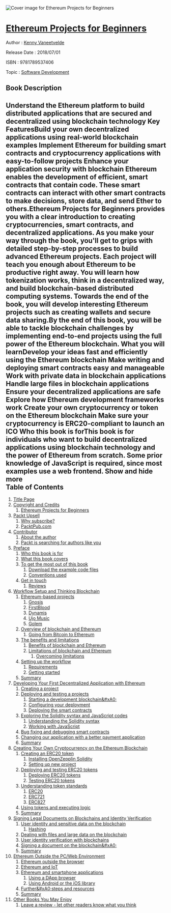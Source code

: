 ![Cover image for Ethereum Projects for Beginners](https://imgdetail.ebookreading.net/cover/cover/business/EB9781789537406.jpg)

[Ethereum Projects for Beginners](https://ebookreading.net/view/book/Ethereum+Projects+for+Beginners-EB9781789537406_1.html "Ethereum Projects for Beginners")
====================================================================================================================

Author : [Kenny Vaneetvelde](https://ebookreading.net/search/author/Kenny+Vaneetvelde)

Release Date : 2018/07/01

ISBN : 9781789537406

Topic : [Software Development](https://ebookreading.net/search/category/software-development)

Book Description
-----------------

 Understand the Ethereum platform to build distributed applications that are secured and decentralized using blockchain technology
Key FeaturesBuild your own decentralized applications using real-world blockchain examples Implement Ethereum for building smart contracts and cryptocurrency applications with easy-to-follow projects Enhance your application security with blockchain Ethereum enables the development of efficient, smart contracts that contain code. These smart contracts can interact with other smart contracts to make decisions, store data, and send Ether to others.Ethereum Projects for Beginners provides you with a clear introduction to creating cryptocurrencies, smart contracts, and decentralized applications. As you make your way through the book, you'll get to grips with detailed step-by-step processes to build advanced Ethereum projects. Each project will teach you enough about Ethereum to be productive right away. You will learn how tokenization works, think in a decentralized way, and build blockchain-based distributed computing systems. Towards the end of the book, you will develop interesting Ethereum projects such as creating wallets and secure data sharing.By the end of this book, you will be able to tackle blockchain challenges by implementing end-to-end projects using the full power of the Ethereum blockchain. 
What you will learnDevelop your ideas fast and efficiently using the Ethereum blockchain Make writing and deploying smart contracts easy and manageable Work with private data in blockchain applications Handle large files in blockchain applications Ensure your decentralized applications are safe Explore how Ethereum development frameworks work Create your own cryptocurrency or token on the Ethereum blockchain Make sure your cryptocurrency is ERC20-compliant to launch an ICO Who this book is forThis book is for individuals who want to build decentralized applications using blockchain technology and the power of Ethereum from scratch. Some prior knowledge of JavaScript is required, since most examples use a web frontend.
        Show and hide more                
Table of Contents
-----------------

1. [Title Page](https://ebookreading.net/view/book/Ethereum+Projects+for+Beginners-EB9781789537406_2.html)
1. [Copyright and Credits](https://ebookreading.net/view/book/Ethereum+Projects+for+Beginners-EB9781789537406_3.html)
    1. [Ethereum Projects for Beginners](https://ebookreading.net/view/book/Ethereum+Projects+for+Beginners-EB9781789537406_4.html)
1. [Packt Upsell](https://ebookreading.net/view/book/Ethereum+Projects+for+Beginners-EB9781789537406_5.html)
    1. [Why subscribe?](https://ebookreading.net/view/book/Ethereum+Projects+for+Beginners-EB9781789537406_6.html)
    1. [PacktPub.com](https://ebookreading.net/view/book/Ethereum+Projects+for+Beginners-EB9781789537406_7.html)
1. [Contributor](https://ebookreading.net/view/book/Ethereum+Projects+for+Beginners-EB9781789537406_8.html)
    1. [About the author](https://ebookreading.net/view/book/Ethereum+Projects+for+Beginners-EB9781789537406_9.html)
    1. [Packt is searching for authors like you](https://ebookreading.net/view/book/Ethereum+Projects+for+Beginners-EB9781789537406_10.html)
1. [Preface](https://ebookreading.net/view/book/Ethereum+Projects+for+Beginners-EB9781789537406_12.html)
    1. [Who this book is for](https://ebookreading.net/view/book/Ethereum+Projects+for+Beginners-EB9781789537406_13.html)
    1. [What this book covers](https://ebookreading.net/view/book/Ethereum+Projects+for+Beginners-EB9781789537406_14.html)
    1. [To get the most out of this book](https://ebookreading.net/view/book/Ethereum+Projects+for+Beginners-EB9781789537406_15.html)
        1. [Download the example code files](https://ebookreading.net/view/book/Ethereum+Projects+for+Beginners-EB9781789537406_16.html)
        1. [Conventions used](https://ebookreading.net/view/book/Ethereum+Projects+for+Beginners-EB9781789537406_17.html)
    1. [Get in touch](https://ebookreading.net/view/book/Ethereum+Projects+for+Beginners-EB9781789537406_18.html)
        1. [Reviews](https://ebookreading.net/view/book/Ethereum+Projects+for+Beginners-EB9781789537406_19.html)
1. [Workflow Setup and Thinking Blockchain](https://ebookreading.net/view/book/Ethereum+Projects+for+Beginners-EB9781789537406_20.html)
    1. [Ethereum-based projects](https://ebookreading.net/view/book/Ethereum+Projects+for+Beginners-EB9781789537406_21.html)
        1. [Gnosis](https://ebookreading.net/view/book/Ethereum+Projects+for+Beginners-EB9781789537406_22.html)
        1. [FirstBlood](https://ebookreading.net/view/book/Ethereum+Projects+for+Beginners-EB9781789537406_23.html)
        1. [Dynamis](https://ebookreading.net/view/book/Ethereum+Projects+for+Beginners-EB9781789537406_24.html)
        1. [Ujo Music](https://ebookreading.net/view/book/Ethereum+Projects+for+Beginners-EB9781789537406_25.html)
        1. [Golem](https://ebookreading.net/view/book/Ethereum+Projects+for+Beginners-EB9781789537406_26.html)
    1. [Overview of blockchain and Ethereum](https://ebookreading.net/view/book/Ethereum+Projects+for+Beginners-EB9781789537406_27.html)
        1. [Going from Bitcoin to Ethereum](https://ebookreading.net/view/book/Ethereum+Projects+for+Beginners-EB9781789537406_28.html)
    1. [The benefits and limitations](https://ebookreading.net/view/book/Ethereum+Projects+for+Beginners-EB9781789537406_29.html)
        1. [Benefits of blockchain and Ethereum](https://ebookreading.net/view/book/Ethereum+Projects+for+Beginners-EB9781789537406_30.html)
        1. [Limitations of blockchain and Ethereum](https://ebookreading.net/view/book/Ethereum+Projects+for+Beginners-EB9781789537406_31.html)
            1. [Overcoming limitations](https://ebookreading.net/view/book/Ethereum+Projects+for+Beginners-EB9781789537406_32.html)
    1. [Setting up the workflow](https://ebookreading.net/view/book/Ethereum+Projects+for+Beginners-EB9781789537406_33.html)
        1. [Requirements](https://ebookreading.net/view/book/Ethereum+Projects+for+Beginners-EB9781789537406_34.html)
        1. [Getting started](https://ebookreading.net/view/book/Ethereum+Projects+for+Beginners-EB9781789537406_35.html)
    1. [Summary](https://ebookreading.net/view/book/Ethereum+Projects+for+Beginners-EB9781789537406_36.html)
1. [Developing Your First Decentralized Application with Ethereum](https://ebookreading.net/view/book/Ethereum+Projects+for+Beginners-EB9781789537406_37.html)
    1. [Creating a project](https://ebookreading.net/view/book/Ethereum+Projects+for+Beginners-EB9781789537406_38.html)
    1. [Deploying and testing a projects](https://ebookreading.net/view/book/Ethereum+Projects+for+Beginners-EB9781789537406_39.html)
        1. [Starting a development blockchain&amp;#xA0;](https://ebookreading.net/view/book/Ethereum+Projects+for+Beginners-EB9781789537406_40.html)
        1. [Configuring your deployment](https://ebookreading.net/view/book/Ethereum+Projects+for+Beginners-EB9781789537406_41.html)
        1. [Deploying the smart contracts](https://ebookreading.net/view/book/Ethereum+Projects+for+Beginners-EB9781789537406_42.html)
    1. [Exploring the Solidity syntax and JavaScript codes](https://ebookreading.net/view/book/Ethereum+Projects+for+Beginners-EB9781789537406_43.html)
        1. [Understanding the Solidity syntax](https://ebookreading.net/view/book/Ethereum+Projects+for+Beginners-EB9781789537406_44.html)
        1. [Working with JavaScript](https://ebookreading.net/view/book/Ethereum+Projects+for+Beginners-EB9781789537406_45.html)
    1. [Bug fixing and debugging smart contracts](https://ebookreading.net/view/book/Ethereum+Projects+for+Beginners-EB9781789537406_46.html)
    1. [Changing our application with a better payment application](https://ebookreading.net/view/book/Ethereum+Projects+for+Beginners-EB9781789537406_47.html)
    1. [Summary](https://ebookreading.net/view/book/Ethereum+Projects+for+Beginners-EB9781789537406_48.html)
1. [Creating Your Own Cryptocurrency on the Ethereum Blockchain](https://ebookreading.net/view/book/Ethereum+Projects+for+Beginners-EB9781789537406_49.html)
    1. [Creating an ERC20 token](https://ebookreading.net/view/book/Ethereum+Projects+for+Beginners-EB9781789537406_50.html)
        1. [Installing OpenZepplin Solidity](https://ebookreading.net/view/book/Ethereum+Projects+for+Beginners-EB9781789537406_51.html)
        1. [Setting up new project](https://ebookreading.net/view/book/Ethereum+Projects+for+Beginners-EB9781789537406_52.html)
    1. [Deploying and testing ERC20 tokens](https://ebookreading.net/view/book/Ethereum+Projects+for+Beginners-EB9781789537406_53.html)
        1. [Deploying ERC20 tokens](https://ebookreading.net/view/book/Ethereum+Projects+for+Beginners-EB9781789537406_54.html)
        1. [Testing ERC20 tokens](https://ebookreading.net/view/book/Ethereum+Projects+for+Beginners-EB9781789537406_55.html)
    1. [Understanding token standards](https://ebookreading.net/view/book/Ethereum+Projects+for+Beginners-EB9781789537406_56.html)
        1. [ERC20](https://ebookreading.net/view/book/Ethereum+Projects+for+Beginners-EB9781789537406_57.html)
        1. [ERC721](https://ebookreading.net/view/book/Ethereum+Projects+for+Beginners-EB9781789537406_58.html)
        1. [ERC827](https://ebookreading.net/view/book/Ethereum+Projects+for+Beginners-EB9781789537406_59.html)
    1. [Using tokens and executing logic](https://ebookreading.net/view/book/Ethereum+Projects+for+Beginners-EB9781789537406_60.html)
    1. [Summary](https://ebookreading.net/view/book/Ethereum+Projects+for+Beginners-EB9781789537406_61.html)
1. [Signing Legal Documents on Blockchains and Identity Verification](https://ebookreading.net/view/book/Ethereum+Projects+for+Beginners-EB9781789537406_62.html)
    1. [User identity and sensitive data on the blockchain](https://ebookreading.net/view/book/Ethereum+Projects+for+Beginners-EB9781789537406_63.html)
        1. [Hashing](https://ebookreading.net/view/book/Ethereum+Projects+for+Beginners-EB9781789537406_64.html)
    1. [Dealing with files and large data on the blockchain](https://ebookreading.net/view/book/Ethereum+Projects+for+Beginners-EB9781789537406_65.html)
    1. [User identity verification with blockchains](https://ebookreading.net/view/book/Ethereum+Projects+for+Beginners-EB9781789537406_66.html)
    1. [Signing a document on the blockchain&amp;#xA0;](https://ebookreading.net/view/book/Ethereum+Projects+for+Beginners-EB9781789537406_67.html)
    1. [Summary](https://ebookreading.net/view/book/Ethereum+Projects+for+Beginners-EB9781789537406_68.html)
1. [Ethereum Outside the PC/Web Environment](https://ebookreading.net/view/book/Ethereum+Projects+for+Beginners-EB9781789537406_69.html)
    1. [Ethereum outside the browser](https://ebookreading.net/view/book/Ethereum+Projects+for+Beginners-EB9781789537406_70.html)
    1. [Ethereum and IoT](https://ebookreading.net/view/book/Ethereum+Projects+for+Beginners-EB9781789537406_71.html)
    1. [Ethereum and smartphone applications](https://ebookreading.net/view/book/Ethereum+Projects+for+Beginners-EB9781789537406_72.html)
        1. [Using a DApp browser](https://ebookreading.net/view/book/Ethereum+Projects+for+Beginners-EB9781789537406_73.html)
        1. [Using Android or the iOS library](https://ebookreading.net/view/book/Ethereum+Projects+for+Beginners-EB9781789537406_74.html)
    1. [Further&amp;#xA0;steps and resources](https://ebookreading.net/view/book/Ethereum+Projects+for+Beginners-EB9781789537406_75.html)
    1. [Summary](https://ebookreading.net/view/book/Ethereum+Projects+for+Beginners-EB9781789537406_76.html)
1. [Other Books You May Enjoy](https://ebookreading.net/view/book/Ethereum+Projects+for+Beginners-EB9781789537406_77.html)
    1. [Leave a review - let other readers know what you think](https://ebookreading.net/view/book/Ethereum+Projects+for+Beginners-EB9781789537406_78.html)
